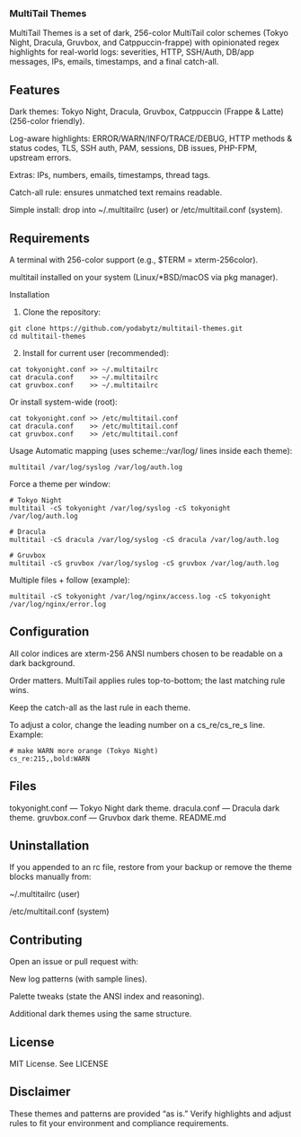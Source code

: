 ### MultiTail Themes
MultiTail Themes is a set of dark, 256-color MultiTail color schemes (Tokyo Night, Dracula, Gruvbox, and Catppuccin-frappe) with opinionated regex highlights for real-world logs: severities, HTTP, SSH/Auth, DB/app messages, IPs, emails, timestamps, and a final catch-all.

## Features
Dark themes: Tokyo Night, Dracula, Gruvbox, Catppuccin (Frappe & Latte) (256-color friendly).

Log-aware highlights: ERROR/WARN/INFO/TRACE/DEBUG, HTTP methods & status codes, TLS, SSH auth, PAM, sessions, DB issues, PHP-FPM, upstream errors.

Extras: IPs, numbers, emails, timestamps, thread tags.

Catch-all rule: ensures unmatched text remains readable.

Simple install: drop into ~/.multitailrc (user) or /etc/multitail.conf (system).

## Requirements
A terminal with 256-color support (e.g., $TERM = xterm-256color).

multitail installed on your system (Linux/*BSD/macOS via pkg manager).

Installation
1. Clone the repository:
```
git clone https://github.com/yodabytz/multitail-themes.git
cd multitail-themes
```
2. Install for current user (recommended):
```
cat tokyonight.conf >> ~/.multitailrc
cat dracula.conf    >> ~/.multitailrc
cat gruvbox.conf    >> ~/.multitailrc
```
Or install system-wide (root):
```
cat tokyonight.conf >> /etc/multitail.conf
cat dracula.conf    >> /etc/multitail.conf
cat gruvbox.conf    >> /etc/multitail.conf
```
Usage
Automatic mapping (uses scheme:<name>:/var/log/ lines inside each theme):
```
multitail /var/log/syslog /var/log/auth.log
```
Force a theme per window:
```
# Tokyo Night
multitail -cS tokyonight /var/log/syslog -cS tokyonight /var/log/auth.log

# Dracula
multitail -cS dracula /var/log/syslog -cS dracula /var/log/auth.log

# Gruvbox
multitail -cS gruvbox /var/log/syslog -cS gruvbox /var/log/auth.log
```
Multiple files + follow (example):
```
multitail -cS tokyonight /var/log/nginx/access.log -cS tokyonight /var/log/nginx/error.log
```
## Configuration
All color indices are xterm-256 ANSI numbers chosen to be readable on a dark background.

Order matters. MultiTail applies rules top-to-bottom; the last matching rule wins.

Keep the catch-all as the last rule in each theme.

To adjust a color, change the leading number on a cs_re/cs_re_s line. Example:
```
# make WARN more orange (Tokyo Night)
cs_re:215,,bold:WARN
```
## Files
tokyonight.conf — Tokyo Night dark theme.
dracula.conf — Dracula dark theme.
gruvbox.conf — Gruvbox dark theme.
README.md

## Uninstallation
If you appended to an rc file, restore from your backup or remove the theme blocks manually from:

~/.multitailrc (user)

/etc/multitail.conf (system)

## Contributing
Open an issue or pull request with:

New log patterns (with sample lines).

Palette tweaks (state the ANSI index and reasoning).

Additional dark themes using the same structure.

## License
MIT License. See LICENSE

## Disclaimer
These themes and patterns are provided “as is.” Verify highlights and adjust rules to fit your environment and compliance requirements.
